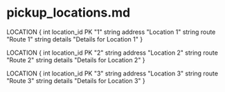 # pickup_locations.md

LOCATION { 
    int location_id PK "1" 
    string address "Location 1" 
    string route "Route 1" 
    string details "Details for Location 1" 
} 

LOCATION { 
    int location_id PK "2" 
    string address "Location 2" 
    string route "Route 2" 
    string details "Details for Location 2" 
} 

LOCATION { 
    int location_id PK "3" 
    string address "Location 3" 
    string route "Route 3" 
    string details "Details for Location 3" 
} 

